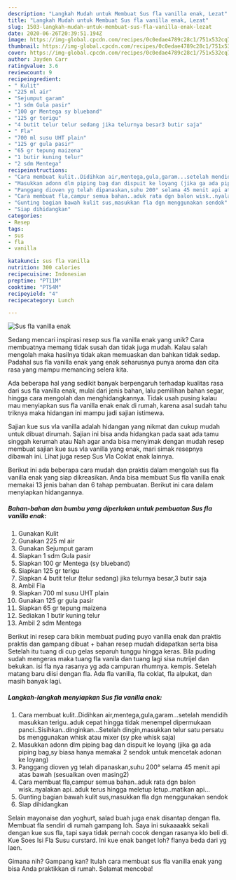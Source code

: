 ```yaml
---
description: "Langkah Mudah untuk Membuat Sus fla vanilla enak, Lezat"
title: "Langkah Mudah untuk Membuat Sus fla vanilla enak, Lezat"
slug: 1503-langkah-mudah-untuk-membuat-sus-fla-vanilla-enak-lezat
date: 2020-06-26T20:39:51.194Z
image: https://img-global.cpcdn.com/recipes/0c0edae4789c28c1/751x532cq70/sus-fla-vanilla-enak-foto-resep-utama.jpg
thumbnail: https://img-global.cpcdn.com/recipes/0c0edae4789c28c1/751x532cq70/sus-fla-vanilla-enak-foto-resep-utama.jpg
cover: https://img-global.cpcdn.com/recipes/0c0edae4789c28c1/751x532cq70/sus-fla-vanilla-enak-foto-resep-utama.jpg
author: Jayden Carr
ratingvalue: 3.6
reviewcount: 9
recipeingredient:
- " Kulit"
- "225 ml air"
- "Sejumput garam"
- "1 sdm Gula pasir"
- "100 gr Mentega sy blueband"
- "125 gr terigu"
- "4 butit telur telur sedang jika telurnya besar3 butir saja"
- " Fla"
- "700 ml susu UHT plain"
- "125 gr gula pasir"
- "65 gr tepung maizena"
- "1 butir kuning telur"
- "2 sdm Mentega"
recipeinstructions:
- "Cara membuat kulit..Didihkan air,mentega,gula,garam...setelah mendidih masukkan terigu..aduk cepat hingga tidak menempel dipermukaan panci..Sisihkan..dinginkan...Setelah dingin,masukkan telur satu persatu bs menggunakan whisk atau mixer (sy pke whisk saja)"
- "Masukkan adonn dlm piping bag dan dispuit ke loyang (jika ga ada piping bag,sy biasa hanya memakai 2 sendok untuk mencetak adonan ke loyang)"
- "Panggang dioven yg telah dipanaskan,suhu 200° selama 45 menit api atas bawah (sesuaikan oven masing2)"
- "Cara membuat fla,campur semua bahan..aduk rata dgn balon wisk..nyalakan api..aduk terus hingga meletup letup..matikan api..."
- "Gunting bagian bawah kulit sus,masukkan fla dgn menggunakan sendok"
- "Siap dihidangkan"
categories:
- Resep
tags:
- sus
- fla
- vanilla

katakunci: sus fla vanilla 
nutrition: 300 calories
recipecuisine: Indonesian
preptime: "PT11M"
cooktime: "PT54M"
recipeyield: "4"
recipecategory: Lunch

---
```



![Sus fla vanilla enak](https://img-global.cpcdn.com/recipes/0c0edae4789c28c1/751x532cq70/sus-fla-vanilla-enak-foto-resep-utama.jpg)

Sedang mencari inspirasi resep sus fla vanilla enak yang unik? Cara membuatnya memang tidak susah dan tidak juga mudah. Kalau salah mengolah maka hasilnya tidak akan memuaskan dan bahkan tidak sedap. Padahal sus fla vanilla enak yang enak seharusnya punya aroma dan cita rasa yang mampu memancing selera kita.

Ada beberapa hal yang sedikit banyak berpengaruh terhadap kualitas rasa dari sus fla vanilla enak, mulai dari jenis bahan, lalu pemilihan bahan segar, hingga cara mengolah dan menghidangkannya. Tidak usah pusing kalau mau menyiapkan sus fla vanilla enak enak di rumah, karena asal sudah tahu triknya maka hidangan ini mampu jadi sajian istimewa.

Sajian kue sus vla vanilla adalah hidangan yang nikmat dan cukup mudah untuk dibuat dirumah. Sajian ini bisa anda hidangkan pada saat ada tamu singgah kerumah atau Nah agar anda bisa menyimak dengan mudah resep membuat sajian kue sus vla vanilla yang enak, mari simak resepnya dibawah ini. Lihat juga resep Sus Vla Coklat enak lainnya.


Berikut ini ada beberapa cara mudah dan praktis dalam mengolah sus fla vanilla enak yang siap dikreasikan. Anda bisa membuat Sus fla vanilla enak memakai 13 jenis bahan dan 6 tahap pembuatan. Berikut ini cara dalam menyiapkan hidangannya.

<!--inarticleads1-->

##### Bahan-bahan dan bumbu yang diperlukan untuk pembuatan Sus fla vanilla enak:

1. Gunakan  Kulit
1. Gunakan 225 ml air
1. Gunakan Sejumput garam
1. Siapkan 1 sdm Gula pasir
1. Siapkan 100 gr Mentega (sy blueband)
1. Siapkan 125 gr terigu
1. Siapkan 4 butit telur (telur sedang) jika telurnya besar,3 butir saja
1. Ambil  Fla
1. Siapkan 700 ml susu UHT plain
1. Gunakan 125 gr gula pasir
1. Siapkan 65 gr tepung maizena
1. Sediakan 1 butir kuning telur
1. Ambil 2 sdm Mentega


Berikut ini resep cara bikin membuat puding puyo vanilla enak dan praktis praktis dan gampang dibuat + bahan resep mudah didapatkan serta bisa Setelah itu tuang di cup gelas separuh tunggu hingga keras. Bila puding sudah mengeras maka tuang fla vanila dan tuang lagi sisa nutrijel dan bekukan. isi fla nya rasanya yg ada campuran rhumnya. kempis. Setelah matang baru diisi dengan fla. Ada fla vanilla, fla coklat, fla alpukat, dan masih banyak lagi. 

<!--inarticleads2-->

##### Langkah-langkah menyiapkan Sus fla vanilla enak:

1. Cara membuat kulit..Didihkan air,mentega,gula,garam...setelah mendidih masukkan terigu..aduk cepat hingga tidak menempel dipermukaan panci..Sisihkan..dinginkan...Setelah dingin,masukkan telur satu persatu bs menggunakan whisk atau mixer (sy pke whisk saja)
1. Masukkan adonn dlm piping bag dan dispuit ke loyang (jika ga ada piping bag,sy biasa hanya memakai 2 sendok untuk mencetak adonan ke loyang)
1. Panggang dioven yg telah dipanaskan,suhu 200° selama 45 menit api atas bawah (sesuaikan oven masing2)
1. Cara membuat fla,campur semua bahan..aduk rata dgn balon wisk..nyalakan api..aduk terus hingga meletup letup..matikan api...
1. Gunting bagian bawah kulit sus,masukkan fla dgn menggunakan sendok
1. Siap dihidangkan


Selain mayonaise dan yoghurt, salad buah juga enak disantap dengan fla. Membuat fla sendiri di rumah gampang loh. Saya ini sukaaaakk sekali dengan kue sus fla, tapi saya tidak pernah cocok dengan rasanya klo beli di. Kue Soes Isi Fla Susu curstard. Ini kue enak banget loh? flanya beda dari yg laen. 

Gimana nih? Gampang kan? Itulah cara membuat sus fla vanilla enak yang bisa Anda praktikkan di rumah. Selamat mencoba!

